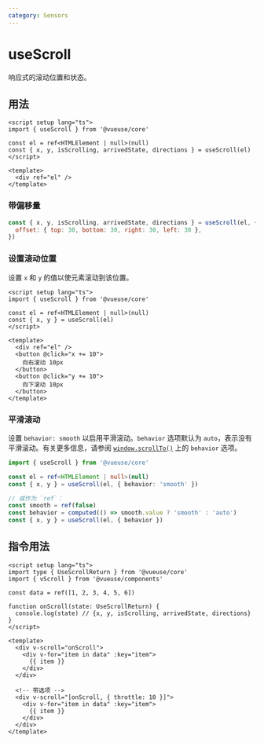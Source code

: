 ```yaml
---
category: Sensors
---
```


# useScroll

响应式的滚动位置和状态。

## 用法

```vue
<script setup lang="ts">
import { useScroll } from '@vueuse/core'

const el = ref<HTMLElement | null>(null)
const { x, y, isScrolling, arrivedState, directions } = useScroll(el)
</script>

<template>
  <div ref="el" />
</template>
```

### 带偏移量

```js
const { x, y, isScrolling, arrivedState, directions } = useScroll(el, {
  offset: { top: 30, bottom: 30, right: 30, left: 30 },
})
```

### 设置滚动位置

设置 `x` 和 `y` 的值以使元素滚动到该位置。

```vue
<script setup lang="ts">
import { useScroll } from '@vueuse/core'

const el = ref<HTMLElement | null>(null)
const { x, y } = useScroll(el)
</script>

<template>
  <div ref="el" />
  <button @click="x += 10">
    向右滚动 10px
  </button>
  <button @click="y += 10">
    向下滚动 10px
  </button>
</template>
```

### 平滑滚动

设置 `behavior: smooth` 以启用平滑滚动。`behavior` 选项默认为 `auto`，表示没有平滑滚动。有关更多信息，请参阅 [`window.scrollTo()`](https://developer.mozilla.org/en-US/docs/Web/API/Window/scrollTo) 上的 `behavior` 选项。

```ts
import { useScroll } from '@vueuse/core'

const el = ref<HTMLElement | null>(null)
const { x, y } = useScroll(el, { behavior: 'smooth' })

// 或作为 `ref`：
const smooth = ref(false)
const behavior = computed(() => smooth.value ? 'smooth' : 'auto')
const { x, y } = useScroll(el, { behavior })
```

## 指令用法

```vue
<script setup lang="ts">
import type { UseScrollReturn } from '@vueuse/core'
import { vScroll } from '@vueuse/components'

const data = ref([1, 2, 3, 4, 5, 6])

function onScroll(state: UseScrollReturn) {
  console.log(state) // {x, y, isScrolling, arrivedState, directions}
}
</script>

<template>
  <div v-scroll="onScroll">
    <div v-for="item in data" :key="item">
      {{ item }}
    </div>
  </div>

  <!-- 带选项 -->
  <div v-scroll="[onScroll, { throttle: 10 }]">
    <div v-for="item in data" :key="item">
      {{ item }}
    </div>
  </div>
</template>
```
